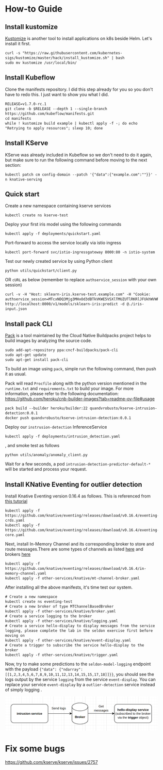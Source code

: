 # How-to Guide

## Install kustomize
[Kustomize](https://kubectl.docs.kubernetes.io/) is another tool to install applications on k8s beside Helm. Let's install it first.

```shell
curl -s "https://raw.githubusercontent.com/kubernetes-sigs/kustomize/master/hack/install_kustomize.sh" | bash
sudo mv kustomize /usr/local/bin/
```

## Install Kubeflow
Clone the manifests repository. I did this step already for you so you don't have to redo this. I just want to show you what I did.
```shell
RELEASE=v1.7.0-rc.1
git clone -b $RELEASE --depth 1 --single-branch https://github.com/kubeflow/manifests.git
cd manifests
while ! kustomize build example | kubectl apply -f -; do echo "Retrying to apply resources"; sleep 10; done
```

## Install KServe
KServe was already included in Kubeflow so we don't need to do it again, but make sure to run the following command before moving to the next section:

```shell
kubectl patch cm config-domain --patch '{"data":{"example.com":""}}' -n knative-serving
```

## Quick start

Create a new namespace containing kserve services
```shell
kubectl create ns kserve-test
```

Deploy your first iris model using the following commands
```shell
kubectl apply -f deployments/quickstart.yaml
```

Port-forward to access the service locally via istio ingress
```shell
kubectl port-forward svc/istio-ingressgateway 8000:80 -n istio-system
```

Test our newly created service by using Python client

```shell
python utils/quickstart/client.py
```

OR `cURL` as below (remember to replace `authservice_session` with your own session)
```shell
curl -v -H "Host: sklearn-iris.kserve-test.example.com" -H "Cookie: authservice_session=MTcxNDQ3Mjg3MHxOd3dBTkVKWE5VSXlTMUZUTlRKRlJFUkhWVWRNVVU1UldsUktXRkpXTjB3eVIxZElOVFpWVVVSSFFqWkZUa3MzUTBKWVNUZExVMEU9fAQuK4Wp7NIB2Ye5kTV54cjSDY8X_4yfaO3I1qzInblV" http://localhost:8000/v1/models/sklearn-iris:predict -d @./iris-input.json
```

## Install pack CLI
[Pack](https://buildpacks.io/docs/tools/pack/) is a tool maintained by the Cloud Native Buildpacks project helps to build images by analyzing the source code.

```shell
sudo add-apt-repository ppa:cncf-buildpacks/pack-cli
sudo apt-get update
sudo apt-get install pack-cli
```
To build an image using `pack`, simple run the following command, then push it as usual.

Pack will read `Procfile` along with the python version mentioned in the `runtime.txt` and `requirements.txt` to build your image. For more information, please refer to the following documentation: https://github.com/heroku/cnb-builder-images?tab=readme-ov-file#usage

```shell
pack build --builder heroku/builder:22 quandvrobusto/kserve-intrusion-detection:0.0.1
docker push quandvrobusto/kserve-intrusion-detection:0.0.1
```
Deploy our `instrusion-detection` InferenceService
```shell
kubectl apply -f deployments/intrusion_detection.yaml
```
, and smoke test as follows
```shell
python utils/anomaly/anomaly_client.py
```

Wait for a few seconds, a pod `intrusion-detection-predictor-default-*` will be started and process your request.

## Install KNative Eventing for outlier detection

Install Knative Eventing version 0.16.4 as follows. This is referenced from [this tutorial](https://opensource.com/article/21/2/knative-eventing)

```shell
kubectl apply -f https://github.com/knative/eventing/releases/download/v0.16.4/eventing-crds.yaml
kubectl apply -f https://github.com/knative/eventing/releases/download/v0.16.4/eventing-core.yaml
```

Next, install In-Memory Channel and its corresponding broker to store and route messages.There are some types of channels as listed [here](https://knative.dev/docs/eventing/channels/channels-crds/) and brokers [here](https://knative.dev/docs/eventing/brokers/broker-types/channel-based-broker/) 
```shell
kubectl apply -f https://github.com/knative/eventing/releases/download/v0.16.4/in-memory-channel.yaml
kubectl apply -f other-services/knative/mt-channel-broker.yaml
```

After installing all the above manifests, it's time test our system.
```shell
# Create a new namespace
kubectl create ns eventing-test
# Create a new broker of type MTChannelBasedBroker
kubectl apply -f other-services/knative/broker.yaml
# Create a service logging to the broker
kubectl apply -f other-services/knative/logging.yaml
# Create a service hello-display to display messages from the service logging, please complete the lab in the seldon exercise first before moving on
kubectl apply -f other-services/knative/event-display.yaml
# Create a trigger to subscribe the service hello-display to the broker
kubectl apply -f other-services/knative/trigger.yaml
```

Now, try to make some predictions to the `seldon-model-logging` endpoint with the payload `{"data": {"ndarray": [[1,2,3,4,5,6,7,8,9,10,11,12,13,14,15,15,17,18]]}}`, you should see the logs output by the service `logging` from the service `event-display`. You can replace your service `event-display` by a `outlier-detection` service instead of simply logging .

![knative broker](./images/knative-broker.png)

# Fix some bugs
https://github.com/kserve/kserve/issues/2757